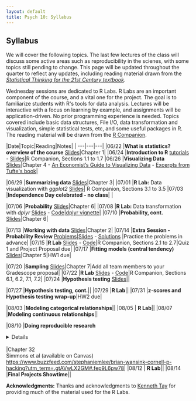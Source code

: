 ```yaml
---
layout: default
title: Psych 10: Syllabus
---
```

## Syllabus

We will cover the following topics. The last few lectures of the class will discuss some active areas such as reproducibility in the scienes, with some topics still pending to change. This page will be updated throughout the quarter to reflect any updates, including reading material drawn from the [*Statistical Thinking for the 21st Century textbook*](https://statsthinking21.github.io/statsthinking21-core-site/).


Wednesday sessions are dedicated to R Labs. R Labs are an important component of the course, and a vital one for the project. The goal is to familiarize students with R's tools for data analysis. Lectures will be interactive with a focus on learning by example, and assignments will be application-driven. No prior programming experience is needed. Topics covered include basic data structures, File I/O, data transformation and visualization, simple statistical tests, etc, and some useful packages in R. The reading material will be drawn from the [R Companion](https://statsthinking21.github.io/statsthinking21-R-site/).


|Date|Topic|Reading|Notes|
| ---|---|---|
|06/22 |**What is statistics? overview of the course** [Slides](../slides/01.pdf)|Chapter 1|
|06/24 |**Introduction to R** [tutorials](https://drive.google.com/drive/folders/1EPZQOahz-dYfdzajMtk5HpPNGV9rXg-K?usp=sharing) - [Slides](../Rlab/lab1.html)|R Companion, Sections 1.1 to 1.7
|06/26 |**Visualizing Data** [Slides](../slides/02.pdf)|Chapter 4 - [An Economist’s Guide to Visualizing Data](../slides/economist.pdf) - [Excerpts from Tufte's book](../slides/minitufte.pdf)|

|06/29 |**Summarizing data** [Slides](../slides/03.pdf)|Chapter 3|
|07/01 |**R Lab:** Data visualization with *ggplot2* [Slides](../Rlab/lab2.html)| R Companion, Sections 3.1 to 3.5
|07/03 |**Independence Day celebrated - no class**| |

|07/06 |**Probability** [Slides](../slides/04.pdf)|Chapter 6|
|07/08 |**R Lab:** Data transformation with *dplyr* [Slides](../Rlab/lab3.html) - [Code](../Rlab/code-rlab3.R)|[dplyr vignette](https://cran.r-project.org/web/packages/dplyr/vignettes/dplyr.html)|
|07/10 |**Probability, cont.** [Slides](../slides/05.pdf)|Chapter 6|

|07/13 |**Working with data** [Slides](../slides/06.pdf)|Chapter 2|
|07/14 |**Extra Session - Probability Review** [Problems](../slides/problem_session1.pdf)|[Slides](../slides/problem_session1_slides.pdf) - [Solutions](../slides/problem_session1_solutions.pdf) |Practice the problems in advance|
|07/15 |**R Lab** [Slides](../Rlab/lab4.html) - [Code](../Rlab/lab4.R)|R Companion, Sections 2.1 to 2.7|Quiz 1 and Project Proposal due|
|07/17 |**Fitting models (central tendency)** [Slides](../slides/07.pdf)|Chapter 5|HW1 due|

|07/20 |**Sampling** [Slides](../slides/08.pdf)|Chapter 7|Add all team members to your Gradescope proposal|
|07/22 |**R Lab** [Slides](../Rlab/lab5.html) - [Code](../Rlab/code-rlab5.R)|R Companion, Sections 6.1, 6.2, 7.1, 7.2|
|07/24 |**Hypothesis testing** [Slides](../slides/09.pdf)||

|07/27 |**Hypothesis testing, cont.**||
|07/29 |**R Lab**||
|07/31 |**z-scores and Hypothesis testing wrap-up**|HW2 due|

|08/03 |**Modeling categorical relationships**||
|08/05 | **R Lab**||
|08/07 |**Modeling continuous relationships**||

|08/10 |**Doing reproducible research**<details><br>Learning Objectives:<br><br>After this lecture, you should be able to:<br> * Describe the concept of P-hacking and its effects on scientific practice<br> * Describe the concept of positive predictive value and its relation to statstical power<br><br>Links:<br> * [Fivethirtyeight P-hacking demo](https://projects.fivethirtyeight.com/p-hacking/)<br></details><br>|Chapter 32<br>Simmons et al (available on Canvas)<br>https://www.buzzfeed.com/stephaniemlee/brian-wansink-cornell-p-hacking?utm_term=.gtAVwLX2GM#.fep9L6pw78|
|08/12 | **R Lab**||
|08/14 |**Final Projects Showtime**||


**Acknowledgments:** Thanks and acknowledgments to [Kenneth Tay](https://kjytay.github.io/) for providing much of the material used for the R Labs.

